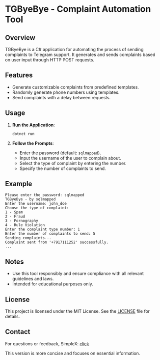 # TGByeBye - Complaint Automation Tool

## Overview

TGByeBye is a C# application for automating the process of sending complaints to Telegram support. It generates and sends complaints based on user input through HTTP POST requests.

## Features

- Generate customizable complaints from predefined templates.
- Randomly generate phone numbers using templates.
- Send complaints with a delay between requests.

## Usage

1. **Run the Application**:

   ```sh
   dotnet run
   ```

2. **Follow the Prompts**:

   - Enter the password (default: `sqlmapped`).
   - Input the username of the user to complain about.
   - Select the type of complaint by entering the number.
   - Specify the number of complaints to send.

## Example

```plaintext
Please enter the password: sqlmapped
TGByeBye - by sqlmapped
Enter the username: john_doe
Choose the type of complaint:
1 - Spam
2 - Fraud
3 - Pornography
4 - Rule Violation
Enter the complaint type number: 1
Enter the number of complaints to send: 5
Sending complaints...
Complaint sent from '+7917111252' successfully.
...
```

## Notes

- Use this tool responsibly and ensure compliance with all relevant guidelines and laws.
- Intended for educational purposes only.

## License

This project is licensed under the MIT License. See the [LICENSE](LICENSE) file for details.

## Contact

For questions or feedback, SimpleX: [click]([LICENSE](https://simplex.chat/contact#/?v=2-5&smp=smp%3A%2F%2F0YuTwO05YJWS8rkjn9eLJDjQhFKvIYd8d4xG8X1blIU%3D%40smp8.simplex.im%2FU5wv8v0HvEM869lH0D7yE_y-3xuGqHpE%23%2F%3Fv%3D1-2%26dh%3DMCowBQYDK2VuAyEA9aQznquMPtlZPneEhKmMfTE5A1ekm8ndJsE9o79qdXI%253D%26srv%3Dbeccx4yfxxbvyhqypaavemqurytl6hozr47wfc7uuecacjqdvwpw2xid.onion))

This version is more concise and focuses on essential information.

